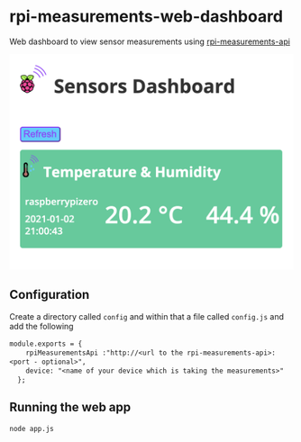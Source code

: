 # rpi-measurements-web-dashboard
Web dashboard to view sensor measurements using [rpi-measurements-api](https://github.com/janosver/rpi-measurements-api)

![rpi-measurements-web-dashboard screenshot](https://github.com/janosver/rpi-measurements-web-dashboard/blob/main/screenshot.png)

## Configuration
Create a directory called `config` and within that a file called `config.js` and add the following 
```
module.exports = {
    rpiMeasurementsApi :"http://<url to the rpi-measurements-api>:<port - optional>",
    device: "<name of your device which is taking the measurements>"
  };
```

## Running the web app
```
node app.js
```